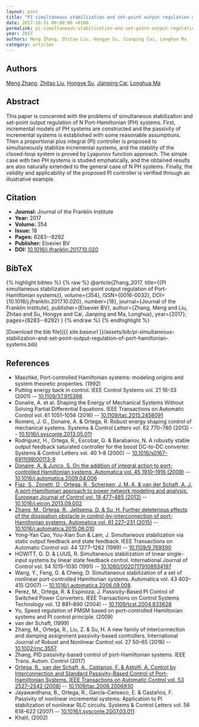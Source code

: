 ```yaml
---
layout: post
title: "PI simultaneous stabilization and set-point output regulation of Port-Hamiltonian systems"
date: 2017-10-31 00:00:00 +0100
permalink: pi-simultaneous-stabilization-and-set-point-output-regulation-of-port-hamiltonian-systems
year: 2017
authors: Meng Zhang, Zhitao Liu, Hongye Su, Jianping Cai, Longhua Ma
category: articles
---
```

 
## Authors
[Meng Zhang](authors/meng-zhang), [Zhitao Liu](authors/zhitao-liu), [Hongye Su](authors/hongye-su), [Jianping Cai](authors/jianping-cai), [Longhua Ma](authors/longhua-ma)
 
## Abstract
This paper is concerned with the problems of simultaneous stabilization and set-point output regulation of N Port-Hamiltonian (PH) systems. First, incremental models of PH systems are constructed and the passivity of incremental systems is established with some reasonable assumptions. Then a proportional plus integral (PI) controller is proposed to simultaneously stabilize incremental systems, and the stability of the closed-loop system is proved by Lyapunov function approach. The simple case with two PH systems is studied emphatically, and the obtained results are also naturally extended to the general case of N PH systems. Finally, the validity and applicability of the proposed PI controller is verified through an illustrative example.
 
## Citation
- **Journal:** Journal of the Franklin Institute
- **Year:** 2017
- **Volume:** 354
- **Issue:** 18
- **Pages:** 8283--8292
- **Publisher:** Elsevier BV
- **DOI:** [10.1016/j.jfranklin.2017.10.020](https://doi.org/10.1016/j.jfranklin.2017.10.020)
 
## BibTeX
{% highlight bibtex %}
{% raw %}
@article{Zhang_2017,
  title={{PI simultaneous stabilization and set-point output regulation of Port-Hamiltonian systems}},
  volume={354},
  ISSN={0016-0032},
  DOI={10.1016/j.jfranklin.2017.10.020},
  number={18},
  journal={Journal of the Franklin Institute},
  publisher={Elsevier BV},
  author={Zhang, Meng and Liu, Zhitao and Su, Hongye and Cai, Jianping and Ma, Longhua},
  year={2017},
  pages={8283--8292}
}
{% endraw %}
{% endhighlight %}
 
[Download the bib file]({{ site.baseurl }}/assets/bib/pi-simultaneous-stabilization-and-set-point-output-regulation-of-port-hamiltonian-systems.bib)
 
## References
- Maschke, Port-controlled Hamiltonian systems: modeling origins and system theoretic properties. (1992)
- Putting energy back in control. IEEE Control Systems vol. 21 18–33 (2001) -- [10.1109/37.915398](https://doi.org/10.1109/37.915398)
- Donaire, A. et al. Shaping the Energy of Mechanical Systems Without Solving Partial Differential Equations. IEEE Transactions on Automatic Control vol. 61 1051–1056 (2016) -- [10.1109/tac.2015.2458091](https://doi.org/10.1109/tac.2015.2458091)
- Romero, J. G., Donaire, A. & Ortega, R. Robust energy shaping control of mechanical systems. Systems &amp; Control Letters vol. 62 770–780 (2013) -- [10.1016/j.sysconle.2013.05.011](https://doi.org/10.1016/j.sysconle.2013.05.011)
- Rodriguez, H., Ortega, R., Escobar, G. & Barabanov, N. A robustly stable output feedback saturated controller for the boost DC-to-DC converter. Systems &amp; Control Letters vol. 40 1–8 (2000) -- [10.1016/s0167-6911(99)00113-9](https://doi.org/10.1016/s0167-6911(99)00113-9)
- [Donaire, A. & Junco, S. On the addition of integral action to port-controlled Hamiltonian systems. Automatica vol. 45 1910–1916 (2009)](on-the-addition-of-integral-action-to-port-controlled-hamiltonian-systems) -- [10.1016/j.automatica.2009.04.006](https://doi.org/10.1016/j.automatica.2009.04.006)
- [Fiaz, S., Zonetti, D., Ortega, R., Scherpen, J. M. A. & van der Schaft, A. J. A port-Hamiltonian approach to power network modeling and analysis. European Journal of Control vol. 19 477–485 (2013)](a-port-hamiltonian-approach-to-power-network-modeling-and-analysis) -- [10.1016/j.ejcon.2013.09.002](https://doi.org/10.1016/j.ejcon.2013.09.002)
- [Zhang, M., Ortega, R., Jeltsema, D. & Su, H. Further deleterious effects of the dissipation obstacle in control-by-interconnection of port-Hamiltonian systems. Automatica vol. 61 227–231 (2015)](further-deleterious-effects-of-the-dissipation-obstacle-in-control-by-interconnection-of-port-hamiltonian-systems) -- [10.1016/j.automatica.2015.08.010](https://doi.org/10.1016/j.automatica.2015.08.010)
- Yong-Yan Cao, You-Xian Sun & Lam, J. Simultaneous stabilization via static output feedback and state feedback. IEEE Transactions on Automatic Control vol. 44 1277–1282 (1999) -- [10.1109/9.769390](https://doi.org/10.1109/9.769390)
- HOWITT, G. D. & LUUS, R. Simultaneous stabilization of linear single-input systems by linear state feedback control. International Journal of Control vol. 54 1015–1030 (1991) -- [10.1080/00207179108934197](https://doi.org/10.1080/00207179108934197)
- Wang, Y., Feng, G. & Cheng, D. Simultaneous stabilization of a set of nonlinear port-controlled Hamiltonian systems. Automatica vol. 43 403–415 (2007) -- [10.1016/j.automatica.2006.09.008](https://doi.org/10.1016/j.automatica.2006.09.008)
- Perez, M., Ortega, R. & Espinoza, J. Passivity-Based PI Control of Switched Power Converters. IEEE Transactions on Control Systems Technology vol. 12 881–890 (2004) -- [10.1109/tcst.2004.833628](https://doi.org/10.1109/tcst.2004.833628)
- Yu, Speed regulation of PMSM based on port-controlled Hamiltonian systems and PI control principle. (2009)
- van der Schaft, (1999)
- Zhang, M., Ortega, R., Liu, Z. & Su, H. A new family of interconnection and damping assignment passivity-based controllers. International Journal of Robust and Nonlinear Control vol. 27 50–65 (2016) -- [10.1002/rnc.3557](https://doi.org/10.1002/rnc.3557)
- Zhang, PID passivity-based control of port-Hamiltonian systems. IEEE Trans. Autom. Control (2017)
- [Ortega, R., van der Schaft, A., Castanos, F. & Astolfi, A. Control by Interconnection and Standard Passivity-Based Control of Port-Hamiltonian Systems. IEEE Transactions on Automatic Control vol. 53 2527–2542 (2008)](control-by-interconnection-and-standard-passivity-based-control-of-port-hamiltonian-systems) -- [10.1109/tac.2008.2006930](https://doi.org/10.1109/tac.2008.2006930)
- Jayawardhana, B., Ortega, R., García-Canseco, E. & Castaños, F. Passivity of nonlinear incremental systems: Application to PI stabilization of nonlinear RLC circuits. Systems &amp; Control Letters vol. 56 618–622 (2007) -- [10.1016/j.sysconle.2007.03.011](https://doi.org/10.1016/j.sysconle.2007.03.011)
- Khalil, (2002)

